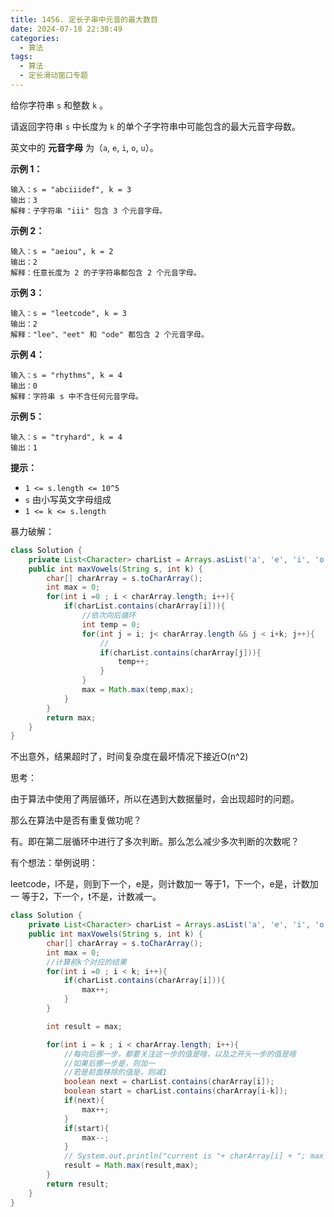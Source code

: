 ```yaml
---
title: 1456. 定长子串中元音的最大数目
date: 2024-07-18 22:38:49
categories:
  - 算法
tags:
  - 算法
  - 定长滑动窗口专题
---
```


给你字符串 `s` 和整数 `k` 。

请返回字符串 `s` 中长度为 `k` 的单个子字符串中可能包含的最大元音字母数。

英文中的 **元音字母** 为（`a`, `e`, `i`, `o`, `u`）。



**示例 1：**

```
输入：s = "abciiidef", k = 3
输出：3
解释：子字符串 "iii" 包含 3 个元音字母。
```

**示例 2：**

```
输入：s = "aeiou", k = 2
输出：2
解释：任意长度为 2 的子字符串都包含 2 个元音字母。
```

**示例 3：**

```
输入：s = "leetcode", k = 3
输出：2
解释："lee"、"eet" 和 "ode" 都包含 2 个元音字母。
```

**示例 4：**

```
输入：s = "rhythms", k = 4
输出：0
解释：字符串 s 中不含任何元音字母。
```

**示例 5：**

```
输入：s = "tryhard", k = 4
输出：1
```

**提示：**

- `1 <= s.length <= 10^5`
- `s` 由小写英文字母组成
- `1 <= k <= s.length`



暴力破解：

```java
class Solution {
    private List<Character> charList = Arrays.asList('a', 'e', 'i', 'o', 'u');
    public int maxVowels(String s, int k) {
        char[] charArray = s.toCharArray();
        int max = 0;
        for(int i =0 ; i < charArray.length; i++){
            if(charList.contains(charArray[i])){
                //依次向后循环
                int temp = 0;
                for(int j = i; j< charArray.length && j < i+k; j++){
                    //
                    if(charList.contains(charArray[j])){
                        temp++;
                    }
                }
                max = Math.max(temp,max);
            }
        }
        return max;
    }
}
```

不出意外，结果超时了，时间复杂度在最坏情况下接近O(n^2)

思考：

由于算法中使用了两层循环，所以在遇到大数据量时，会出现超时的问题。

那么在算法中是否有重复做功呢？

有。即在第二层循环中进行了多次判断。那么怎么减少多次判断的次数呢？

有个想法：举例说明：

leetcode，l不是，则到下一个，e是，则计数加一 等于1，下一个，e是，计数加一 等于2，下一个，t不是，计数减一。

```java
class Solution {
    private List<Character> charList = Arrays.asList('a', 'e', 'i', 'o', 'u');
    public int maxVowels(String s, int k) {
        char[] charArray = s.toCharArray();
        int max = 0;
        //计算前k个对应的结果
        for(int i =0 ; i < k; i++){
            if(charList.contains(charArray[i])){
                max++;
            }
        }

        int result = max;

        for(int i = k ; i < charArray.length; i++){
            //每向后挪一步，都要关注这一步的值是啥，以及之开头一步的值是啥
            //如果后挪一步是，则加一
            //若是前面移除的值是，则减1
            boolean next = charList.contains(charArray[i]);
            boolean start = charList.contains(charArray[i-k]);
            if(next){
                max++;
            }
            if(start){
                max--;
            }
            // System.out.println("current is "+ charArray[i] + "; max = "+ max);
            result = Math.max(result,max);
        }
        return result;
    }
}
```



